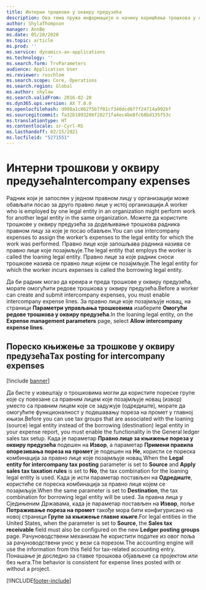```yaml
---
title: Интерни трошкови у оквиру предузећа
description: Ова тема пружа информације о начину коришћења трошкова у оквиру предузећа за додељивање трошкова радника правном лицу за које је посао обављен.
author: ShylaThompson
manager: AnnBe
ms.date: 05/20/2020
ms.topic: article
ms.prod: ''
ms.service: dynamics-ax-applications
ms.technology: ''
ms.search.form: TrvParameters
audience: Application User
ms.reviewer: roschlom
ms.search.scope: Core, Operations
ms.search.region: Global
ms.author: shylaw
ms.search.validFrom: 2016-02-28
ms.dyn365.ops.version: AX 7.0.0
ms.openlocfilehash: d908a1c062f5b7f01cf340dcd6f7f24714a992bf
ms.sourcegitcommit: fa32b1893286f20271fa4ec4be8fc68bd135f53c
ms.translationtype: HT
ms.contentlocale: sr-Cyrl-RS
ms.lasthandoff: 02/15/2021
ms.locfileid: "5271551"
---
```

# <a name="intercompany-expenses"></a><span data-ttu-id="765f3-103">Интерни трошкови у оквиру предузећа</span><span class="sxs-lookup"><span data-stu-id="765f3-103">Intercompany expenses</span></span>

<span data-ttu-id="765f3-104">Радник који је запослен у једном правном лицу у организацији може обављати посао за друго правно лице у истој организацији.</span><span class="sxs-lookup"><span data-stu-id="765f3-104">A worker who is employed by one legal entity in an organization might perform work for another legal entity in the same organization.</span></span> <span data-ttu-id="765f3-105">Можете да користите трошкове у оквиру предузећа за додељивање трошкова радника правном лицу за које је посао обављен.</span><span class="sxs-lookup"><span data-stu-id="765f3-105">You can use intercompany expenses to assign the worker’s expenses to the legal entity for which the  work was performed.</span></span> <span data-ttu-id="765f3-106">Правно лице које запошљава радника назива се правно лице које позајмљује.</span><span class="sxs-lookup"><span data-stu-id="765f3-106">The legal entity that employs the worker is called the loaning legal entity.</span></span> <span data-ttu-id="765f3-107">Правно лице за које радник сноси трошкове назива се правно лице којем се позајмљује.</span><span class="sxs-lookup"><span data-stu-id="765f3-107">The legal entity for which the worker incurs expenses is called the borrowing legal entity.</span></span> 

<span data-ttu-id="765f3-108">Да би радник могао да креира и преда трошкове у оквиру предузећа, морате омогућити редове трошкова у оквиру предузећа.</span><span class="sxs-lookup"><span data-stu-id="765f3-108">Before a worker can create and submit intercompany expenses, you must enable intercompany expense lines.</span></span> <span data-ttu-id="765f3-109">За правно лице које позајмљује новац, на страници **Параметри управљања трошковима** изаберите **Омогући редове трошкова у оквиру предузећа**.</span><span class="sxs-lookup"><span data-stu-id="765f3-109">In the loaning legal entity, on the **Expense management parameters** page, select **Allow intercompany expense lines**.</span></span> 

## <a name="tax-posting-for-intercompany-expenses"></a><span data-ttu-id="765f3-110">Пореско књижење за трошкове у оквиру предузећа</span><span class="sxs-lookup"><span data-stu-id="765f3-110">Tax posting for intercompany expenses</span></span>

[!include [banner](../includes/banner.md)]

<span data-ttu-id="765f3-111">Да бисте у извештају о трошковима могли да користите пореске групе које су повезане са правним лицем које позајмљује новац (извор) уместо са правним лицем које се задужује (одредиште), морате да омогућите функционалност у подешавању пореза на промет у главној књизи.</span><span class="sxs-lookup"><span data-stu-id="765f3-111">Before you can use tax groups that are associated with the loaning (source) legal entity instead of the borrowing (destination) legal entity in your expense report, you must enable the functionality in the General ledger sales tax setup.</span></span> <span data-ttu-id="765f3-112">Када је параметар **Правно лице за књижење пореза у оквиру предузећа** подешен на **Извор**, а параметар **Примени правила опорезивања пореза на промет** је подешен на **Не**, користи се пореска комбинација за правно лице које позајмљује новац.</span><span class="sxs-lookup"><span data-stu-id="765f3-112">When the **Legal entity for intercompany tax posting** parameter is set to **Source** and **Apply sales tax taxation rules** is set to **No**, the tax combination for the loaning legal entity is used.</span></span> <span data-ttu-id="765f3-113">Када је исти параметар постављен на **Одредиште**, користиће се пореска комбинација за правно лице којем се позајмљује.</span><span class="sxs-lookup"><span data-stu-id="765f3-113">When the same parameter is set to **Destination**, the tax combination for borrowing legal entity will be used.</span></span> <span data-ttu-id="765f3-114">За правна лица у Сједињеним Државама, када је параметар постављен на **Извор**, поље **Потраживање пореза на промет** такође мора бити конфигурисано на новој страници **Групе за књижење главне књиге**.</span><span class="sxs-lookup"><span data-stu-id="765f3-114">For legal entities in the United States, when the parameter is set to **Source**, the **Sales tax receivable** field must also be configured on the new **Ledger posting groups** page.</span></span> <span data-ttu-id="765f3-115">Рачуноводствени механизам ће користити податке из овог поља за рачуноводствени унос у вези са порезом.</span><span class="sxs-lookup"><span data-stu-id="765f3-115">The accounting engine will use the information from this field for tax-related accounting entry.</span></span>   
<span data-ttu-id="765f3-116">Понашање је доследно за ставке трошкова објављене са пројектом или без њега.</span><span class="sxs-lookup"><span data-stu-id="765f3-116">The behavior is consistent for expense lines posted with or without a project.</span></span>  


[!INCLUDE[footer-include](../includes/footer-banner.md)]